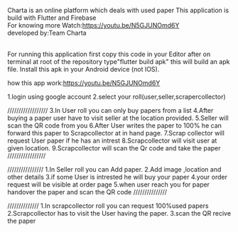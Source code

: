 Charta is an online platform which deals with used paper
This application is build with Flutter and Firebase <br>
For knowing more Watch:https://youtu.be/N5GJUNOmd6Y <br>
developed by:Team Charta


<br>For running this application first copy this code in your Editor
after on terminal at root of the repository type"flutter build apk"
this will build an apk file.
Install this apk in your Android device (not IOS).


how this app work:https://youtu.be/N5GJUNOmd6Y

1.login using google account
2.select your roll(user,seller,scrapercollector)

//////////////////
3.In User roll you can only buy papers from a list
4.After buying a paper user have to visit seller at the location provided.
5.Seller will scan the QR code from you
6.After User writes the paper to 100% he can forward this paper to Scrapcollector at in hand page.
7.Scrap collector will request User paper if he has an intrest
8.Scrapcollector will visit user at given location.
9.Scrapcollector will scan the Qr code and take the paper
/////////////////

////////////////
1.In Seller roll you can Add paper.
2.Add image ,location and other details
3.if some User is intrested he will buy your paper
4.your order request will be visible at order page
5.when user reach you for paper handover the paper and scan the QR code
///////////////


//////////////
1.In scrapcollector roll you can request 100%used papers
2.Scrapcollector has to visit the User having the paper.
3.scan the QR recive the paper
